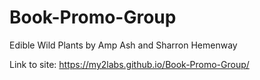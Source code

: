 # Book-Promo-Group
Edible Wild Plants by Amp Ash and Sharron Hemenway

Link to site: https://my2labs.github.io/Book-Promo-Group/
